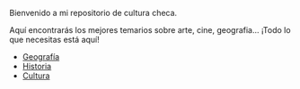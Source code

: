 Bienvenido a mi repositorio de cultura checa.

Aquí encontrarás los mejores temarios sobre arte, cine, geografia... ¡Todo lo que necesitas está aquí!

- [Geografía](01_geografia)
- [Historia](02_historia)
- [Cultura](03_cultura)
